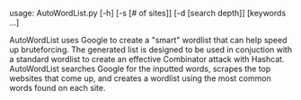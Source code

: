 usage: AutoWordList.py [-h] [-s [# of sites]] [-d [search depth]] [keywords ...]

AutoWordList uses Google to create a "smart" wordlist that can help speed up bruteforcing. The generated list is designed to be used in conjuction
with a standard wordlist to create an effective Combinator attack with Hashcat. AutoWordList searches Google for the inputted words, scrapes the
top websites that come up, and creates a wordlist using the most common words found on each site.
